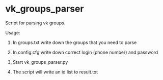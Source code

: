# vk_groups_parser
Script for parsing vk groups.

Usage: 

1. In groups.txt write down the groups that you need to parse

2. In config.cfg write down correct login (phone number) and password

3. Start vk_groups_parser.py

4. The script will write an id list to result.txt
